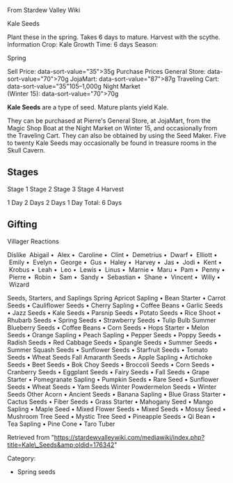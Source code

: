 From Stardew Valley Wiki

Kale Seeds

Plant these in the spring. Takes 6 days to mature. Harvest with the scythe. Information Crop: Kale Growth Time: 6 days Season:

Spring

Sell Price: data-sort-value="35"&gt;35g Purchase Prices General Store: data-sort-value="70"&gt;70g JojaMart: data-sort-value="87"&gt;87g Traveling Cart: data-sort-value="35"105–1,000g Night Market  
(Winter 15): data-sort-value="70"&gt;70g

**Kale Seeds** are a type of seed. Mature plants yield Kale.

They can be purchased at Pierre's General Store, at JojaMart, from the Magic Shop Boat at the Night Market on Winter 15, and occasionally from the Traveling Cart. They can also be obtained by using the Seed Maker. Five to twenty Kale Seeds may occasionally be found in treasure rooms in the Skull Cavern.

## Stages

Stage 1 Stage 2 Stage 3 Stage 4 Harvest

1 Day 2 Days 2 Days 1 Day Total: 6 Days

## Gifting

Villager Reactions

Dislike  Abigail •  Alex •  Caroline •  Clint •  Demetrius •  Dwarf •  Elliott •  Emily •  Evelyn •  George •  Gus •  Haley •  Harvey •  Jas •  Jodi •  Kent •  Krobus •  Leah •  Leo •  Lewis •  Linus •  Marnie •  Maru •  Pam •  Penny •  Pierre •  Robin •  Sam •  Sandy •  Sebastian •  Shane •  Vincent •  Willy •  Wizard

Seeds, Starters, and Saplings Spring Apricot Sapling • Bean Starter • Carrot Seeds • Cauliflower Seeds • Cherry Sapling • Coffee Beans • Garlic Seeds • Jazz Seeds • Kale Seeds • Parsnip Seeds • Potato Seeds • Rice Shoot • Rhubarb Seeds • Spring Seeds • Strawberry Seeds • Tulip Bulb Summer Blueberry Seeds • Coffee Beans • Corn Seeds • Hops Starter • Melon Seeds • Orange Sapling • Peach Sapling • Pepper Seeds • Poppy Seeds • Radish Seeds • Red Cabbage Seeds • Spangle Seeds • Summer Seeds • Summer Squash Seeds • Sunflower Seeds • Starfruit Seeds • Tomato Seeds • Wheat Seeds Fall Amaranth Seeds • Apple Sapling • Artichoke Seeds • Beet Seeds • Bok Choy Seeds • Broccoli Seeds • Corn Seeds • Cranberry Seeds • Eggplant Seeds • Fairy Seeds • Fall Seeds • Grape Starter • Pomegranate Sapling • Pumpkin Seeds • Rare Seed • Sunflower Seeds • Wheat Seeds • Yam Seeds Winter Powdermelon Seeds • Winter Seeds Other Acorn • Ancient Seeds • Banana Sapling • Blue Grass Starter • Cactus Seeds • Fiber Seeds • Grass Starter • Mahogany Seed • Mango Sapling • Maple Seed • Mixed Flower Seeds • Mixed Seeds • Mossy Seed • Mushroom Tree Seed • Mystic Tree Seed • Pineapple Seeds • Qi Bean • Tea Sapling • Pine Cone • Taro Tuber

Retrieved from "https://stardewvalleywiki.com/mediawiki/index.php?title=Kale\_Seeds&amp;oldid=176342"

Category:

- Spring seeds